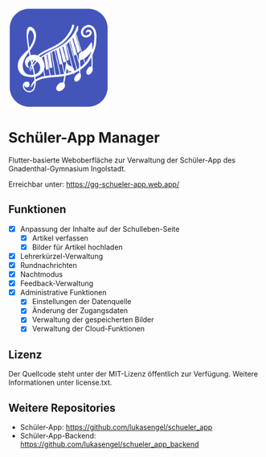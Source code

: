 <img alt="Logo" src=".github/icon_manager_512.png" height="200">

# Schüler-App Manager

Flutter-basierte Weboberfläche zur Verwaltung der Schüler-App des Gnadenthal-Gymnasium Ingolstadt.

Erreichbar unter: https://gg-schueler-app.web.app/

## Funktionen

- [X] Anpassung der Inhalte auf der Schulleben-Seite
  - [X] Artikel verfassen
  - [X] Bilder für Artikel hochladen
- [X] Lehrerkürzel-Verwaltung
- [X] Rundnachrichten
- [X] Nachtmodus
- [X] Feedback-Verwaltung
- [X] Administrative Funktionen
  - [X] Einstellungen der Datenquelle
  - [X] Änderung der Zugangsdaten
  - [X] Verwaltung der gespeicherten Bilder
  - [x] Verwaltung der Cloud-Funktionen

## Lizenz

Der Quellcode steht unter der MIT-Lizenz öffentlich zur Verfügung. Weitere Informationen unter license.txt.

## Weitere Repositories

- Schüler-App: https://github.com/lukasengel/schueler_app
- Schüler-App-Backend: https://github.com/lukasengel/schueler_app_backend
